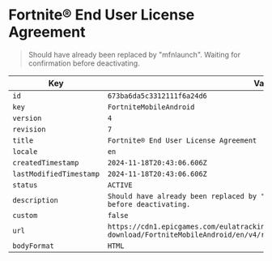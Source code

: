 # Fortnite® End User License Agreement

> Should have already been replaced by "mfnlaunch". Waiting for confirmation before deactivating.

| Key | Value |
| --- | ----- |
| `id` | `673ba6da5c3312111f6a24d6` |
| `key` | `FortniteMobileAndroid` |
| `version` | `4` |
| `revision` | `7` |
| `title` | `Fortnite® End User License Agreement` |
| `locale` | `en` |
| `createdTimestamp` | `2024-11-18T20:43:06.606Z` |
| `lastModifiedTimestamp` | `2024-11-18T20:43:06.606Z` |
| `status` | `ACTIVE` |
| `description` | `Should have already been replaced by "mfnlaunch". Waiting for confirmation before deactivating.` |
| `custom` | `false` |
| `url` | `https://cdn1.epicgames.com/eulatracking-download/FortniteMobileAndroid/en/v4/r7/d84fba2f9deac340a4b50d96459845a2.pdf` |
| `bodyFormat` | `HTML` |
